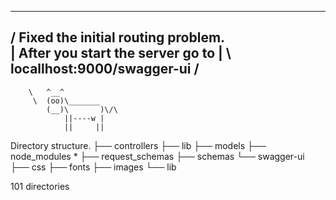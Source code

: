  ____________________________________
/ Fixed the initial routing problem. \
| After you start the server go to   |
\ locallhost:9000/swagger-ui         /
 ------------------------------------
        \   ^__^
         \  (oo)\_______
            (__)\       )\/\
                ||----w |
                ||     ||

Directory structure.
├── controllers
├── lib
├── models
├── node_modules
*
├── request_schemas
├── schemas
└── swagger-ui
    ├── css
    ├── fonts
    ├── images
    └── lib

101 directories

